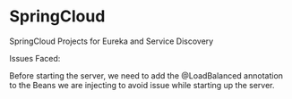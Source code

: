 # SpringCloud
SpringCloud Projects for Eureka and Service Discovery

Issues Faced:

Before starting the server, we need to add the @LoadBalanced annotation to the Beans we are injecting to avoid issue while
starting up the server.
